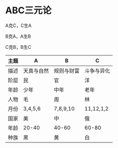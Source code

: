 # ABC三元论

A克C，C生A

B克A，A生B

C克B，B生C

|主题|A|B|C|
|----|----|----|----|
|描述|天真与自然|规则与财富|斗争与异化|
|阶层|民|官|洋|
|年龄|少年|中年|老年|
|人物|毛|周|林|
|月份|3,4,5,6|7,8,9,10|11,12,1,2|
|国家|美|中|俄|
|年龄|20-40|40-60|60-80|
|种族|黑|黄|白|
